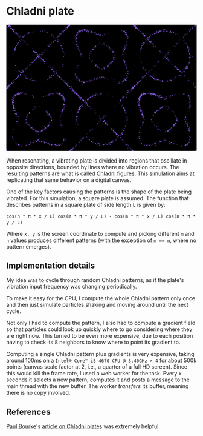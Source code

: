 
# Chladni plate

![](screenshot.png)

When resonating, a vibrating plate is divided into regions that oscillate in opposite directions, bounded by lines where no vibration occurs. The resulting patterns are what is called [Chladni figures](https://en.wikipedia.org/wiki/Ernst_Chladni#Chladni_figures). This simulation aims at replicating that same behavior on a digital canvas.

One of the key factors causing the patterns is the shape of the plate being vibrated. For this simulation, a square plate is assumed. The function that describes patterns in a square plate of side length `L` is given by:

    cos(n * π * x / L) cos(m * π * y / L) - cos(m * π * x / L) cos(n * π * y / L)

Where `x, y` is the screen coordinate to compute and picking different `m` and `n` values produces different patterns (with the exception of `m == n`, where no pattern emerges).

## Implementation details

My idea was to cycle through random Chladni patterns, as if the plate's vibration input frequency was changing periodically.

To make it easy for the CPU, I compute the whole Chladni pattern only once and then just simulate particles shaking and moving around until the next cycle.

Not only I had to compute the pattern, I also had to compute a gradient field so that particles could look up quickly where to go considering where they are right now. This turned to be even more expensive, due to each position having to check its 8 neighbors to know where to point its gradient to.

Computing a single Chladni pattern plus gradients is very expensive, taking around 100ms on a `Intel® Core™ i5-4670 CPU @ 3.40GHz × 4` for about 500k points (canvas scale factor at 2, i.e., a quarter of a full HD screen). Since this would kill the frame rate, I used a web worker for the task. Every x seconds it selects a new pattern, computes it and posts a message to the main thread with the new buffer. The worker *transfers* its buffer, meaning there is no copy involved.

## References

[Paul Bourke](https://twitter.com/pauldavidbourke)'s [article on Chladni plates](http://paulbourke.net/geometry/chladni/) was extremely helpful.
